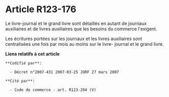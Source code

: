 # Article R123-176

Le livre-journal et le grand livre sont détaillés en autant de journaux auxiliaires et de livres auxiliaires que les besoins
du commerce l'exigent.

Les écritures portées sur les journaux et les livres auxiliaires sont centralisées une fois par mois au moins sur le livre-
journal et le grand livre.

**Liens relatifs à cet article**

	**Codifié par**:

	  - Décret n°2007-431 2007-03-25 JORF 27 mars 2007

	**Cité par**:

	  - Code de commerce - art. R123-204 (V)
